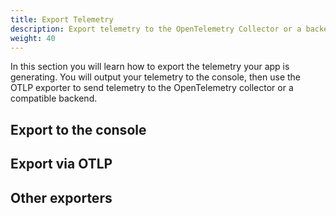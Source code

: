 ```yaml
---
title: Export Telemetry
description: Export telemetry to the OpenTelemetry Collector or a backend
weight: 40
---
```


In this section you will learn how to export the telemetry your app is generating.
You will output your telemetry to the console, then use the OTLP exporter to
send telemetry to the OpenTelemetry collector or a compatible backend.

## Export to the console

## Export via OTLP

## Other exporters